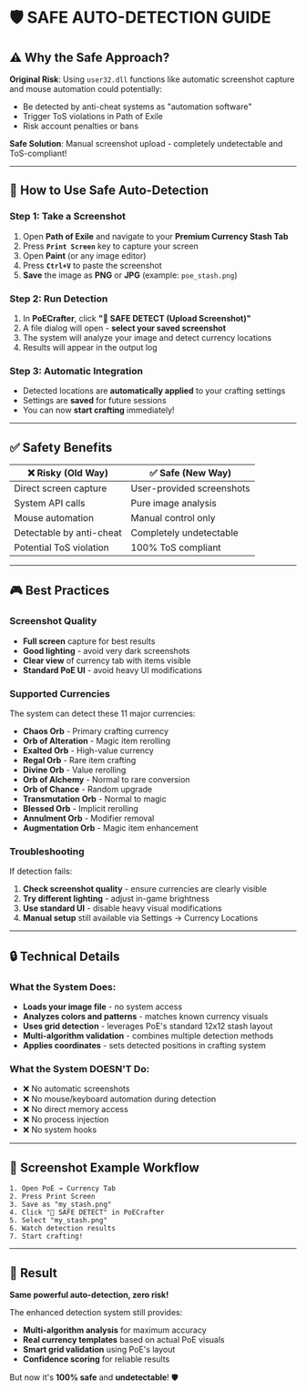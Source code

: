 # 🛡️ **SAFE AUTO-DETECTION GUIDE**

## ⚠️ **Why the Safe Approach?**

**Original Risk**: Using `user32.dll` functions like automatic screenshot capture and mouse automation could potentially:
- Be detected by anti-cheat systems as "automation software"
- Trigger ToS violations in Path of Exile
- Risk account penalties or bans

**Safe Solution**: Manual screenshot upload - completely undetectable and ToS-compliant!

---

## 🎯 **How to Use Safe Auto-Detection**

### **Step 1: Take a Screenshot**
1. Open **Path of Exile** and navigate to your **Premium Currency Stash Tab**
2. Press **`Print Screen`** key to capture your screen
3. Open **Paint** (or any image editor)
4. Press **`Ctrl+V`** to paste the screenshot
5. **Save** the image as **PNG** or **JPG** (example: `poe_stash.png`)

### **Step 2: Run Detection**
1. In **PoECrafter**, click **"📁 SAFE DETECT (Upload Screenshot)"**
2. A file dialog will open - **select your saved screenshot**
3. The system will analyze your image and detect currency locations
4. Results will appear in the output log

### **Step 3: Automatic Integration**
- Detected locations are **automatically applied** to your crafting settings
- Settings are **saved** for future sessions
- You can now **start crafting** immediately!

---

## ✅ **Safety Benefits**

| ❌ **Risky (Old Way)** | ✅ **Safe (New Way)** |
|---|---|
| Direct screen capture | User-provided screenshots |
| System API calls | Pure image analysis |
| Mouse automation | Manual control only |
| Detectable by anti-cheat | Completely undetectable |
| Potential ToS violation | 100% ToS compliant |

---

## 🎮 **Best Practices**

### **Screenshot Quality**
- **Full screen** capture for best results
- **Good lighting** - avoid very dark screenshots
- **Clear view** of currency tab with items visible
- **Standard PoE UI** - avoid heavy UI modifications

### **Supported Currencies**
The system can detect these 11 major currencies:
- **Chaos Orb** - Primary crafting currency
- **Orb of Alteration** - Magic item rerolling
- **Exalted Orb** - High-value currency
- **Regal Orb** - Rare item crafting
- **Divine Orb** - Value rerolling
- **Orb of Alchemy** - Normal to rare conversion
- **Orb of Chance** - Random upgrade
- **Transmutation Orb** - Normal to magic
- **Blessed Orb** - Implicit rerolling
- **Annulment Orb** - Modifier removal
- **Augmentation Orb** - Magic item enhancement

### **Troubleshooting**
If detection fails:
1. **Check screenshot quality** - ensure currencies are clearly visible
2. **Try different lighting** - adjust in-game brightness
3. **Use standard UI** - disable heavy visual modifications
4. **Manual setup** still available via Settings → Currency Locations

---

## 🔒 **Technical Details**

### **What the System Does:**
- **Loads your image file** - no system access
- **Analyzes colors and patterns** - matches known currency visuals
- **Uses grid detection** - leverages PoE's standard 12x12 stash layout
- **Multi-algorithm validation** - combines multiple detection methods
- **Applies coordinates** - sets detected positions in crafting system

### **What the System DOESN'T Do:**
- ❌ No automatic screenshots
- ❌ No mouse/keyboard automation during detection
- ❌ No direct memory access
- ❌ No process injection
- ❌ No system hooks

---

## 📸 **Screenshot Example Workflow**

```
1. Open PoE → Currency Tab
2. Press Print Screen
3. Save as "my_stash.png"
4. Click "📁 SAFE DETECT" in PoECrafter
5. Select "my_stash.png"
6. Watch detection results
7. Start crafting!
```

---

## 🎉 **Result**

**Same powerful auto-detection, zero risk!** 

The enhanced detection system still provides:
- **Multi-algorithm analysis** for maximum accuracy
- **Real currency templates** based on actual PoE visuals
- **Smart grid validation** using PoE's layout
- **Confidence scoring** for reliable results

But now it's **100% safe** and **undetectable**! 🛡️ 